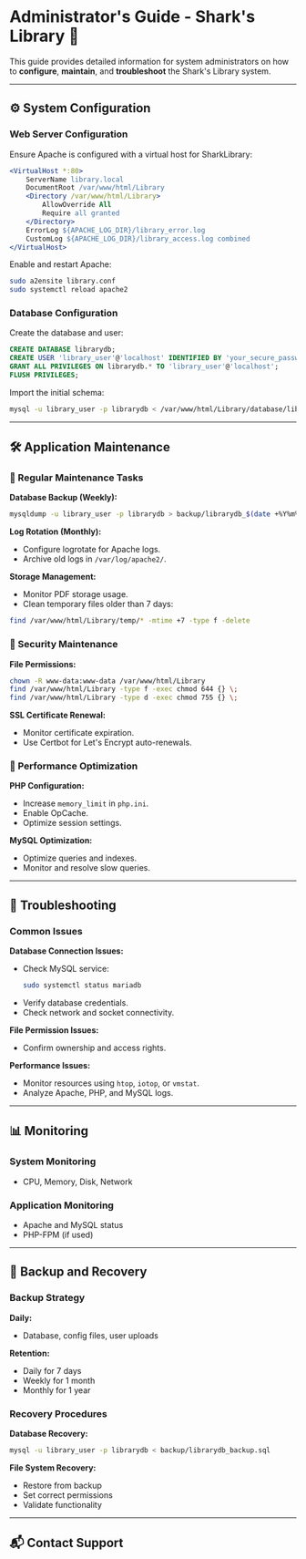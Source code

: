 # Administrator's Guide - Shark's Library 🦈

This guide provides detailed information for system administrators on how to **configure**, **maintain**, and **troubleshoot** the Shark's Library system.

---

## ⚙️ System Configuration

### Web Server Configuration

Ensure Apache is configured with a virtual host for SharkLibrary:

```apache
<VirtualHost *:80>
    ServerName library.local
    DocumentRoot /var/www/html/Library
    <Directory /var/www/html/Library>
        AllowOverride All
        Require all granted
    </Directory>
    ErrorLog ${APACHE_LOG_DIR}/library_error.log
    CustomLog ${APACHE_LOG_DIR}/library_access.log combined
</VirtualHost>
```

Enable and restart Apache:

```bash
sudo a2ensite library.conf
sudo systemctl reload apache2
```

### Database Configuration

Create the database and user:

```sql
CREATE DATABASE librarydb;
CREATE USER 'library_user'@'localhost' IDENTIFIED BY 'your_secure_password';
GRANT ALL PRIVILEGES ON librarydb.* TO 'library_user'@'localhost';
FLUSH PRIVILEGES;
```

Import the initial schema:

```bash
mysql -u library_user -p librarydb < /var/www/html/Library/database/librarydb.sql
```

---

## 🛠 Application Maintenance

### 🔁 Regular Maintenance Tasks

**Database Backup (Weekly):**
```bash
mysqldump -u library_user -p librarydb > backup/librarydb_$(date +%Y%m%d).sql
```

**Log Rotation (Monthly):**
- Configure logrotate for Apache logs.
- Archive old logs in `/var/log/apache2/`.

**Storage Management:**
- Monitor PDF storage usage.
- Clean temporary files older than 7 days:
```bash
find /var/www/html/Library/temp/* -mtime +7 -type f -delete
```

### 🔐 Security Maintenance

**File Permissions:**
```bash
chown -R www-data:www-data /var/www/html/Library
find /var/www/html/Library -type f -exec chmod 644 {} \;
find /var/www/html/Library -type d -exec chmod 755 {} \;
```

**SSL Certificate Renewal:**
- Monitor certificate expiration.
- Use Certbot for Let's Encrypt auto-renewals.

### 🚀 Performance Optimization

**PHP Configuration:**
- Increase `memory_limit` in `php.ini`.
- Enable OpCache.
- Optimize session settings.

**MySQL Optimization:**
- Optimize queries and indexes.
- Monitor and resolve slow queries.

---

## 🧰 Troubleshooting

### Common Issues

**Database Connection Issues:**
- Check MySQL service:
  ```bash
  sudo systemctl status mariadb
  ```
- Verify database credentials.
- Check network and socket connectivity.

**File Permission Issues:**
- Confirm ownership and access rights.

**Performance Issues:**
- Monitor resources using `htop`, `iotop`, or `vmstat`.
- Analyze Apache, PHP, and MySQL logs.

---

## 📊 Monitoring

### System Monitoring
- CPU, Memory, Disk, Network

### Application Monitoring
- Apache and MySQL status
- PHP-FPM (if used)

---

## 🔄 Backup and Recovery

### Backup Strategy

**Daily:**
- Database, config files, user uploads

**Retention:**
- Daily for 7 days
- Weekly for 1 month
- Monthly for 1 year

### Recovery Procedures

**Database Recovery:**
```bash
mysql -u library_user -p librarydb < backup/librarydb_backup.sql
```

**File System Recovery:**
- Restore from backup
- Set correct permissions
- Validate functionality

---

## 📬 Contact Support

